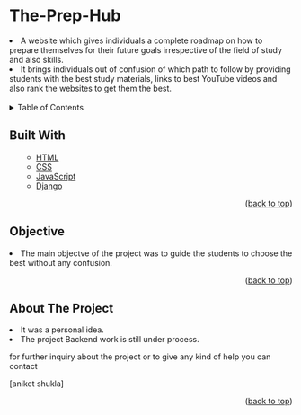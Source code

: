 # The-Prep-Hub
<li>A website which gives individuals a complete roadmap on how to prepare themselves for their future goals irrespective of
the field of study and also skills.</li>
<li> It brings individuals out of confusion of which path to follow by providing students with the best study materials, links to
best YouTube videos and also rank the websites to get them the best.</li>
<br>

<!-- TABLE OF CONTENTS -->

<details>
  <summary>Table of Contents</summary>
  <ol>
    <ul>
       <li><a href="#built-with">Built With</a></li>
      <li><a href="#Objective">Objective</a></li>
      <li><a href="#about-the-project">About The Project</a></li>
      </ul>
  </ol>
</details>

<!-- Built with -->
## Built With
<ol>
    <ul>
      <li><a href="https://html.com/">HTML</a></li>
       <li><a href="https://css-tricks.com/">CSS</a></li>
      <li><a href="https://www.javascript.com/">JavaScript</a></li> 
      <li><a href="https://www.djangoproject.com/">Django</a></li> 
      </ul>
  <p align="right">(<a href="#Let's Invite ">back to top</a>)</p>
  </ol>
  
## Objective
<li>The main objectve of the project was to guide the students to choose the best without any confusion.</li>
<p align="right">(<a href="#Let's Invite ">back to top</a>)</p>


<!-- ABOUT THE PROJECT -->
## About The Project
<li>It was a personal idea.</li>
<li>The project Backend work is still under process.</li>
<p>for further inquiry about the project or to give any kind of help you can contact </p> <mailto:aniket14042001@gmail.com>[aniket shukla]


<p align="right">(<a href="#Let's Invite ">back to top</a>)</p>




